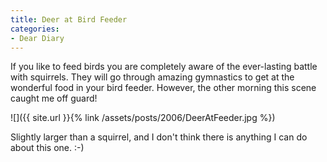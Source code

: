 ```yaml
---
title: Deer at Bird Feeder
categories:
- Dear Diary
---
```


If you like to feed birds you are completely aware of the ever-lasting battle with squirrels. They will go through amazing gymnastics to get at the wonderful food in your bird feeder. However, the other morning this scene caught me off guard!

![]({{ site.url }}{% link /assets/posts/2006/DeerAtFeeder.jpg %})

Slightly larger than a squirrel, and I don't think there is anything I can do about this one. :-)
